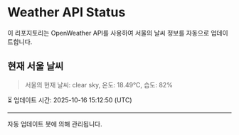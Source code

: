 
# Weather API Status

이 리포지토리는 OpenWeather API를 사용하여 서울의 날씨 정보를 자동으로 업데이트합니다.

## 현재 서울 날씨
> 서울의 현재 날씨: clear sky, 온도: 18.49°C, 습도: 82%

⏳ 업데이트 시간: 2025-10-16 15:12:50 (UTC)

---
자동 업데이트 봇에 의해 관리됩니다.
